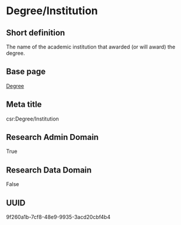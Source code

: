 # Degree/Institution
## Short definition
The name of the academic institution that awarded (or will award) the degree.
## Base page
[Degree](../../Objects/Degree.md)
## Meta title
csr:Degree/Institution
## Research Admin Domain
True
## Research Data Domain
False
## UUID
9f260a1b-7cf8-48e9-9935-3acd20cbf4b4
